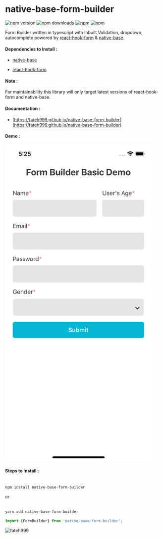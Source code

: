 # native-base-form-builder

[![npm version](https://img.shields.io/npm/v/native-base-form-builder.svg?style=for-the-badge)](https://www.npmjs.com/package/native-base-form-builder)
[![npm downloads](https://img.shields.io/npm/dm/native-base-form-builder.svg?style=for-the-badge)](https://www.npmjs.com/package/native-base-form-builder)
[![npm](https://img.shields.io/npm/dt/native-base-form-builder.svg?style=for-the-badge)](https://www.npmjs.com/package/native-base-form-builder)
[![npm](https://img.shields.io/npm/l/native-base-form-builder?style=for-the-badge)](https://github.com/fateh999/native-base-form-builder/blob/master/LICENSE)

Form Builder written in typescript with inbuilt Validation, dropdown, autocomplete powered by [react-hook-form](https://react-hook-form.com/) & [native-base](https://nativebase.io/).

#### Dependencies to Install :

- [native-base](https://www.npmjs.com/package/native-base)

- [react-hook-form](https://www.npmjs.com/package/react-hook-form)

#### Note :

For maintainability this library will only target latest versions of react-hook-form and native-base.

#### Documentation :

- [https://fateh999.github.io/native-base-form-builder](https://fateh999.github.io/native-base-form-builder)

#### Demo :

![](demo.png)

#### Steps to install :

```javascript

npm install native-base-form-builder

```

or

```javascript

yarn add native-base-form-builder

```

```javascript
import {FormBuilder} from 'native-base-form-builder';
```

<p><a href="https://www.buymeacoffee.com/fateh999"> <img align="left" src="https://cdn.buymeacoffee.com/buttons/v2/default-yellow.png" height="50" width="210" alt="fateh999" /></a></p><br><br><br>
